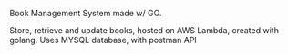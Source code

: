 Book Management System made w/ GO.

Store, retrieve and update books, hosted on AWS Lambda, created with golang.
Uses MYSQL database, with postman API
